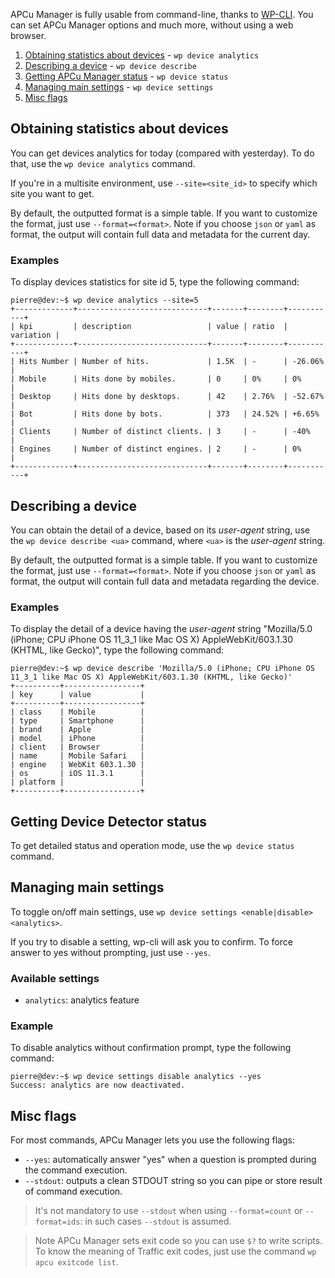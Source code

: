 APCu Manager is fully usable from command-line, thanks to [WP-CLI](https://wp-cli.org/). You can set APCu Manager options and much more, without using a web browser.

1. [Obtaining statistics about devices](#obtaining-statistics-about-device-usage) - `wp device analytics`
2. [Describing a device](#describing-a-device) - `wp device describe`
2. [Getting APCu Manager status](#getting-device-detector-status) - `wp device status`
3. [Managing main settings](#managing-main-settings) - `wp device settings`
4. [Misc flags](#misc-flags)

## Obtaining statistics about devices

You can get devices analytics for today (compared with yesterday). To do that, use the `wp device analytics` command.

If you're in a multisite environment, use `--site=<site_id>` to specify which site you want to get. 

By default, the outputted format is a simple table. If you want to customize the format, just use `--format=<format>`. Note if you choose `json` or `yaml` as format, the output will contain full data and metadata for the current day.

### Examples

To display devices statistics for site id 5, type the following command:
```console
pierre@dev:~$ wp device analytics --site=5
+-------------+-----------------------------+-------+--------+-----------+
| kpi         | description                 | value | ratio  | variation |
+-------------+-----------------------------+-------+--------+-----------+
| Hits Number | Number of hits.             | 1.5K  | -      | -26.06%   |
| Mobile      | Hits done by mobiles.       | 0     | 0%     | 0%        |
| Desktop     | Hits done by desktops.      | 42    | 2.76%  | -52.67%   |
| Bot         | Hits done by bots.          | 373   | 24.52% | +6.65%    |
| Clients     | Number of distinct clients. | 3     | -      | -40%      |
| Engines     | Number of distinct engines. | 2     | -      | 0%        |
+-------------+-----------------------------+-------+--------+-----------+
```

## Describing a device

You can obtain the detail of a device, based on its _user-agent_ string, use the `wp device describe <ua>` command, where `<ua>` is the _user-agent_ string.

By default, the outputted format is a simple table. If you want to customize the format, just use `--format=<format>`. Note if you choose `json` or `yaml` as format, the output will contain full data and metadata regarding the device.

### Examples

To display the detail of a device having the _user-agent_ string "Mozilla/5.0 (iPhone; CPU iPhone OS 11_3_1 like Mac OS X) AppleWebKit/603.1.30 (KHTML, like Gecko)", type the following command:
```console
pierre@dev:~$ wp device describe 'Mozilla/5.0 (iPhone; CPU iPhone OS 11_3_1 like Mac OS X) AppleWebKit/603.1.30 (KHTML, like Gecko)'
+----------+-----------------+
| key      | value           |
+----------+-----------------+
| class    | Mobile          |
| type     | Smartphone      |
| brand    | Apple           |
| model    | iPhone          |
| client   | Browser         |
| name     | Mobile Safari   |
| engine   | WebKit 603.1.30 |
| os       | iOS 11.3.1      |
| platform |                 |
+----------+-----------------+
```

## Getting Device Detector status

To get detailed status and operation mode, use the `wp device status` command.

## Managing main settings

To toggle on/off main settings, use `wp device settings <enable|disable> <analytics>`.

If you try to disable a setting, wp-cli will ask you to confirm. To force answer to yes without prompting, just use `--yes`.

### Available settings

- `analytics`: analytics feature

### Example

To disable analytics without confirmation prompt, type the following command:
```console
pierre@dev:~$ wp device settings disable analytics --yes
Success: analytics are now deactivated.
```

## Misc flags

For most commands, APCu Manager lets you use the following flags:
- `--yes`: automatically answer "yes" when a question is prompted during the command execution.
- `--stdout`: outputs a clean STDOUT string so you can pipe or store result of command execution.

> It's not mandatory to use `--stdout` when using `--format=count` or `--format=ids`: in such cases `--stdout` is assumed.

> Note APCu Manager sets exit code so you can use `$?` to write scripts.
> To know the meaning of Traffic exit codes, just use the command `wp apcu exitcode list`.
